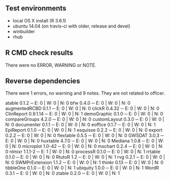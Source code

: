 ## Test environments

- local OS X install (R 3.6.1)
- ubuntu 14.04 (on travis-ci with older, release and devel) 
- winbuilder
- rhub

## R CMD check results

There were no ERROR, WARNING or NOTE.

## Reverse dependencies

There were 1 errors, no warning and 9 notes. They are not related to officer.

atable 0.1.2                  ─ E: 0     | W: 0     | N: 0
bfw 0.4.0                     ─ E: 0     | W: 0     | N: 0
augmentedRCBD 0.1.1           ─ E: 0     | W: 0     | N: 0
clickR 0.4.32                 ─ E: 0     | W: 0     | N: 0
ClinReport 0.9.1.14           ─ E: 0     | W: 0     | N: 1
demoGraphic 0.1.0             ─ E: 0     | W: 0     | N: 0
compareGroups 4.2.0           ─ E: 0     | W: 0     | N: 0
customLayout 0.3.0            ─ E: 0     | W: 0     | N: 0
documenter 0.1.1              ─ E: 0     | W: 0     | N: 0
eoffice 0.1.7                 ─ E: 0     | W: 0     | N: 1
EpiReport 0.1.0               ─ E: 0     | W: 0     | N: 1
esquisse 0.2.2                ─ E: 0     | W: 0     | N: 0
export 0.2.2                  ─ E: 0     | W: 0     | N: 0
flextable 0.5.5               ─ E: 0     | W: 0     | N: 0
GWSDAT 3.0.3                  ─ E: 0     | W: 0     | N: 0
huxtable 4.7.0                ─ E: 0     | W: 0     | N: 0
Mediana 1.0.8                 ─ E: 0     | W: 0     | N: 0
microplot 1.0-42              ─ E: 0     | W: 0     | N: 0
mschart 0.2.4                 ─ E: 0     | W: 0     | N: 0
nlmixr 1.1.1-2                ─ E: 1     | W: 0     | N: 0
processR 0.1.0                ─ E: 0     | W: 0     | N: 1
rrtable 0.1.0                 ─ E: 0     | W: 0     | N: 0
RtutoR 1.2                    ─ E: 0     | W: 0     | N: 1
rvg 0.2.1                     ─ E: 0     | W: 0     | N: 0
SWMPrExtension 1.1.2          ─ E: 0     | W: 0     | N: 1
thinkr 0.13                   ─ E: 0     | W: 0     | N: 0
tibbleOne 0.1.0               ─ E: 0     | W: 0     | N: 1
ubiquity 1.0.0                ─ E: 0     | W: 0     | N: 1
WordR 0.3.1                   ─ E: 0     | W: 0     | N: 0
ztable 0.2.0                  ─ E: 0     | W: 0     | N: 1
